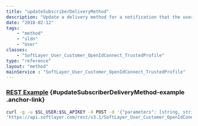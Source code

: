 ```yaml
---
title: "updateSubscriberDeliveryMethod"
description: "Update a delivery method for a notification that the user is subscribed to. A delivery method keyName along with an active flag can be supplied to update the active status of the delivery methods for the specified notification. Available delivery methods - 'EMAIL'. Available notifications - 'PLANNED_MAINTENANCE', 'UNPLANNED_INCIDENT'. "
date: "2018-02-12"
tags:
    - "method"
    - "sldn"
    - "User"
classes:
    - "SoftLayer_User_Customer_OpenIdConnect_TrustedProfile"
type: "reference"
layout: "method"
mainService : "SoftLayer_User_Customer_OpenIdConnect_TrustedProfile"
---
```


### [REST Example](#updateSubscriberDeliveryMethod-example) <a href="/article/rest/"><i class="fas fa-question"></i></a> {#updateSubscriberDeliveryMethod-example .anchor-link} 
```bash
curl -g -u $SL_USER:$SL_APIKEY -X POST -d '{"parameters": [string, string, int]}' \
'https://api.softlayer.com/rest/v3.1/SoftLayer_User_Customer_OpenIdConnect_TrustedProfile/{SoftLayer_User_Customer_OpenIdConnect_TrustedProfileID}/updateSubscriberDeliveryMethod'
```
